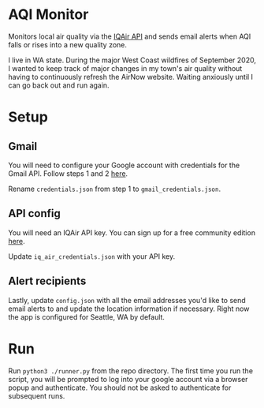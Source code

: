 # AQI Monitor
Monitors local air quality via the [IQAir API](https://www.iqair.com/us/dashboard) and sends email alerts when AQI falls or rises into a new quality zone.

I live in WA state. During the major West Coast wildfires of September 2020, I wanted to keep track of major changes in my town's air quality without having to continuously refresh the AirNow website. Waiting anxiously until I can go back out and run again.

# Setup
## Gmail
You will need to configure your Google account with credentials for the Gmail API.
Follow steps 1 and 2 [here](https://developers.google.com/gmail/api/quickstart/python). 

Rename `credentials.json` from step 1 to `gmail_credentials.json`.

## API config
You will need an IQAir API key. You can sign up for a free community edition [here](https://www.iqair.com/us/dashboard/api). 

Update `iq_air_credentials.json` with your API key.

## Alert recipients 
Lastly, update `config.json` with all the email addresses you'd like to send email alerts to and update the location information if necessary. Right now the app is configured for Seattle, WA by default. 

# Run
Run `python3 ./runner.py` from the repo directory. The first time you run the script, you will be prompted to log into your google account via a browser popup and authenticate. You should not be asked to authenticate for subsequent runs. 
